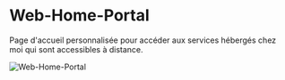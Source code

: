 # Web-Home-Portal
Page d'accueil personnalisée pour accéder aux services hébergés chez moi qui sont accessibles à distance.

![Web-Home-Portal](http://www.tibimac.com/uploads_forums/github/Web-Home-Portal.png)
